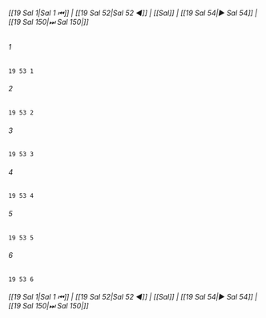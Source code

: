 
###### [[19 Sal 1|Sal 1 ⏮]] | [[19 Sal 52|Sal 52 ◀]] | [[Sal]] | [[19 Sal 54|▶ Sal 54]] | [[19 Sal 150|⏭ Sal 150|]]

###### 1
``` verse
19 53 1 
```
###### 2
``` verse
19 53 2 
```
###### 3
``` verse
19 53 3 
```
###### 4
``` verse
19 53 4 
```
###### 5
``` verse
19 53 5 
```
###### 6
``` verse
19 53 6 
```

###### [[19 Sal 1|Sal 1 ⏮]] | [[19 Sal 52|Sal 52 ◀]] | [[Sal]] | [[19 Sal 54|▶ Sal 54]] | [[19 Sal 150|⏭ Sal 150|]]

